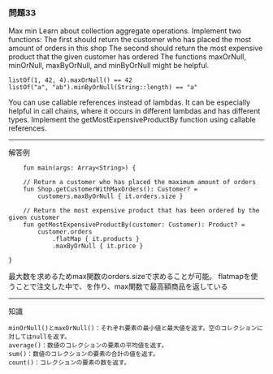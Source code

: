### 問題33

Max min
Learn about collection aggregate operations.
Implement two functions:
The first should return the customer who has placed the most amount of orders in this shop
The second should return the most expensive product that the given customer has ordered
The functions maxOrNull, minOrNull, maxByOrNull, and minByOrNull might be helpful.

    listOf(1, 42, 4).maxOrNull() == 42
    listOf("a", "ab").minByOrNull(String::length) == "a"


You can use callable references instead of lambdas. It can be especially helpful in call chains, where it occurs in different lambdas and has different types. Implement the getMostExpensiveProductBy function using callable references.

---

解答例


        fun main(args: Array<String>) {

        // Return a customer who has placed the maximum amount of orders
        fun Shop.getCustomerWithMaxOrders(): Customer? =
            customers.maxByOrNull { it.orders.size }

        // Return the most expensive product that has been ordered by the given customer
        fun getMostExpensiveProductBy(customer: Customer): Product? =
            customer.orders
                .flatMap { it.products }
                .maxByOrNull { it.price }

    }

最大数を求めるためmax関数のorders.sizeで求めることが可能。
flatmapを使うことで注文した中で、を作り、max関数で最高額商品を返している


---

知識

    minOrNull()とmaxOrNull()：それぞれ要素の最小値と最大値を返す。空のコレクションに対してはnullを返す。
    average()：数値のコレクションの要素の平均値を返す。
    sum()：数値のコレクションの要素の合計の値を返す。
    count()：コレクションの要素の数を返す。



